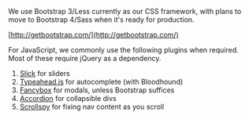 We use Bootstrap 3/Less currently as our CSS framework, with plans to move to Bootstrap 4/Sass when it's ready for production. 

[http://getbootstrap.com/](http://getbootstrap.com/)

For JavaScript, we commonly use the following plugins when required. Most of these require jQuery as a dependency.

1. [Slick](http://kenwheeler.github.io/slick/) for sliders
2. [Typeahead.js](https://twitter.github.io/typeahead.js/) for autocomplete (with Bloodhound)
3. [Fancybox](https://github.com/fancyapps/fancyBox) for modals, unless Bootstrap suffices
4. [Accordion](http://getbootstrap.com/javascript/#collapse) for collapsible divs
5. [Scrollspy](http://getbootstrap.com/javascript/#scrollspy) for fixing nav content as you scroll